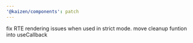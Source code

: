 ```yaml
---
'@kaizen/components': patch
---
```


fix RTE rendering issues when used in strict mode. move cleanup funtion into useCallback
